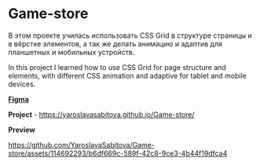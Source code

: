 # Game-store

В этом проекте училась использовать CSS Grid в структуре страницы и в вёрстке элементов, а так же делать анимацию и адаптив для планшетных и мобильных устройств.

In this project I learned how to use CSS Grid for page structure and elements, with different CSS animation and adaptive for tablet and mobile devices.

[**Figma**](https://www.figma.com/proto/2HIUY6LuT4OIbcnxi1SHBu/%D0%92%D1%82%D0%BE%D1%80%D0%BE%D0%B9-%D0%BC%D0%B0%D0%BA%D0%B5%D1%82-grid-css-(Copy)?scaling=min-zoom&page-id=1%3A16&starting-point-node-id=1%3A17&show-proto-sidebar=1&node-id=1-17)

**Project** - https://yaroslavasabitova.github.io/Game-store/

**Preview**

https://github.com/YaroslavaSabitova/Game-store/assets/114692293/b6df669c-589f-42c8-9ce3-4b44f19dfca4

